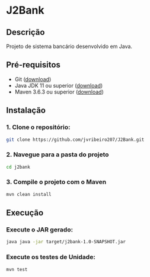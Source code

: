# J2Bank

## Descrição

Projeto de sistema bancário desenvolvido em Java.

## Pré-requisitos

- Git ([download](https://git-scm.com/))
- Java JDK 11 ou superior ([download](https://www.oracle.com/java/technologies/javase-jdk11-downloads.html))
- Maven 3.6.3 ou superior ([download](https://maven.apache.org/download.cgi))

## Instalação

###  1. Clone o repositório:
```bash
git clone https://github.com/jvribeiro207/J2Bank.git
```
### 2. Navegue para a pasta do projeto

```bash
cd j2bank
```

### 3. Compile o projeto com o Maven 

```bash
mvn clean install
```

## Execução

### Execute o JAR gerado:

```bash
java java -jar target/j2bank-1.0-SNAPSHOT.jar
```
### Execute os testes de Unidade:

```bash
mvn test
```


